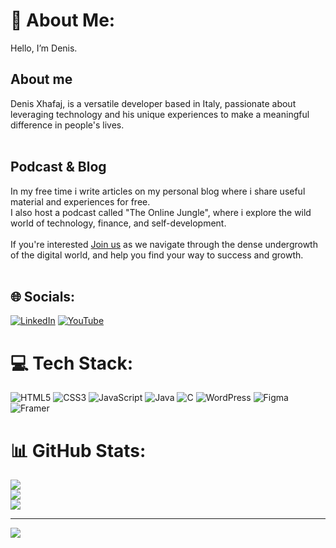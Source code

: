# 👋 About Me:
Hello, I’m Denis.<br>

## About me
Denis Xhafaj, is a versatile developer based in Italy,  passionate about leveraging technology and his unique experiences to make a meaningful difference in people's lives.<br><br>
## Podcast & Blog
In my free time i write articles on my personal blog where i share useful material and experiences for free.<br>I also host a podcast called "The Online Jungle", where i explore the wild world of technology, finance, and self-development. <br><br>If you're interested [Join us](https://albaniancoder.pages.dev/podcast) as we navigate through the dense undergrowth of the digital world, and help you find your way to success and growth.<br><br>


## 🌐 Socials:
[![LinkedIn](https://img.shields.io/badge/LinkedIn-%230077B5.svg?logo=linkedin&logoColor=white)](https://linkedin.com/in/https://linkedin.com/in/dennis-xhafaj-b48a2528a) [![YouTube](https://img.shields.io/badge/YouTube-%23FF0000.svg?logo=YouTube&logoColor=white)](https://youtube.com/@https://www.youtube.com/@Online_Jungle) 

# 💻 Tech Stack:
![HTML5](https://img.shields.io/badge/html5-%23E34F26.svg?style=for-the-badge&logo=html5&logoColor=white) ![CSS3](https://img.shields.io/badge/css3-%231572B6.svg?style=for-the-badge&logo=css3&logoColor=white) ![JavaScript](https://img.shields.io/badge/javascript-%23323330.svg?style=for-the-badge&logo=javascript&logoColor=%23F7DF1E) ![Java](https://img.shields.io/badge/java-%23ED8B00.svg?style=for-the-badge&logo=openjdk&logoColor=white) ![C](https://img.shields.io/badge/c-%2300599C.svg?style=for-the-badge&logo=c&logoColor=white) ![WordPress](https://img.shields.io/badge/WordPress-%23117AC9.svg?style=for-the-badge&logo=WordPress&logoColor=white) ![Figma](https://img.shields.io/badge/figma-%23F24E1E.svg?style=for-the-badge&logo=figma&logoColor=white) ![Framer](https://img.shields.io/badge/Framer-black?style=for-the-badge&logo=framer&logoColor=blue)
# 📊 GitHub Stats:
![](https://github-readme-stats.vercel.app/api?username=xaxoman&theme=vue&hide_border=false&include_all_commits=true&count_private=true)<br/>
![](https://github-readme-streak-stats.herokuapp.com/?user=xaxoman&theme=vue&hide_border=false)<br/>
![](https://github-readme-stats.vercel.app/api/top-langs/?username=xaxoman&theme=vue&hide_border=false&include_all_commits=true&count_private=true&layout=compact)

---
[![](https://visitcount.itsvg.in/api?id=xaxoman&icon=0&color=0)](https://visitcount.itsvg.in)

<!-- Proudly created with GPRM ( https://gprm.itsvg.in ) -->
